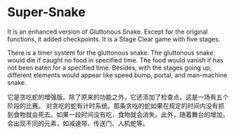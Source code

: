 # Super-Snake
It is an enhanced version of Gluttonous Snake. Except for the original functions, it added checkpoints. It is a Stage Clear game with five stages.

There is a timer system for the gluttonous snake. The gluttonous snake would die if caught no food in specified time. The food would vanish if has not been eaten for a specified time. Besides, with the stages going up, different elements would appear like speed bump, portal, and man-machine snake.


它是贪吃蛇的增强版。除了原来的功能之外，它还添加了检查点。这是一场有五个阶段的比赛。
对贪吃的蛇有计时系统。那条贪吃的蛇如果在规定的时间内没有抓到食物就会死去。如果一段时间没有吃，食物就会消失。此外，随着舞台的增加，会出现不同的元素，如减速带、传送门、人机蛇等。
